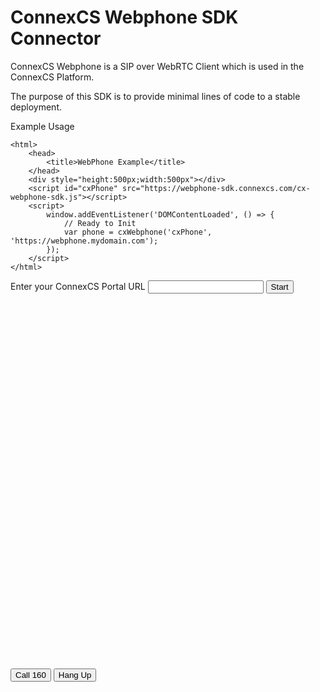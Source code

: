 # ConnexCS Webphone SDK Connector

ConnexCS Webphone is a SIP over WebRTC Client which is used in the ConnexCS Platform.

The purpose of this SDK is to provide minimal lines of code to a stable deployment.

Example Usage

```
<html>
	<head>
		<title>WebPhone Example</title>
	</head>
	<div style="height:500px;width:500px"></div>
	<script id="cxPhone" src="https://webphone-sdk.connexcs.com/cx-webphone-sdk.js"></script>
	<script>
		window.addEventListener('DOMContentLoaded', () => {
			// Ready to Init
			var phone = cxWebphone('cxPhone', 'https://webphone.mydomain.com');
		});	
	</script>
</html>
```


<!-- Live Example Script Start -->
<style>
#cxPhone {
	width: 400px;
	height: 600px;
}
#error {
	color: red;
}
</style>
<div>
	Enter your ConnexCS Portal URL <input id="url" name="url"/>
	<button onclick="start(document.getElementById('url').value)">Start</button>
<!--
	<a href='#' onClick="start(document.getElementById('url').value)">Start</a>
-->
	<div>
		<div id="error"></div>
		<div id="cxPhone"></div>
		<div>
			<button onClick="phone && phone.call('160')">Call 160</button>
			<button onClick="phone && phone.hangup()">Hang Up</button>
		</div>
	</div>
<div>
<script>
	import cxWebphone from 'https://webphone-sdk.connexcs.com/cx-webphone-sdk.js'
	var phone = null
	async function start(url) {
		try {
			var errMessage = document.getElementById('error');
			errMessage.innerHTML = '';
			if (!url) throw new Error('URL is required')
			// Ready to Init
			var phone = cxWebphone('cxPhone', url);
		} catch (err) {
			errMessage.innerHTML = 	`Error: ${err.message}`;
		}
	}
</script>
<!-- Live Example Script End -->
